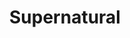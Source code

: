 ---
title: Supernatural
crosslinks:
- fandomnatural
- anti_gif_bot
- livven
- u_imguralbumbot
- AskReddit
- WritingPrompts
- buffy
- FlashTV
- autourbanbot
- MenofLetters
- autotldr
- '2013'
- pics
- NetflixViaVPN
- vegan
- TVDetails
- shittytumblrgifs
- HorrorReviewed
- nohomo_bot
- AgainstKarmaWhores
---